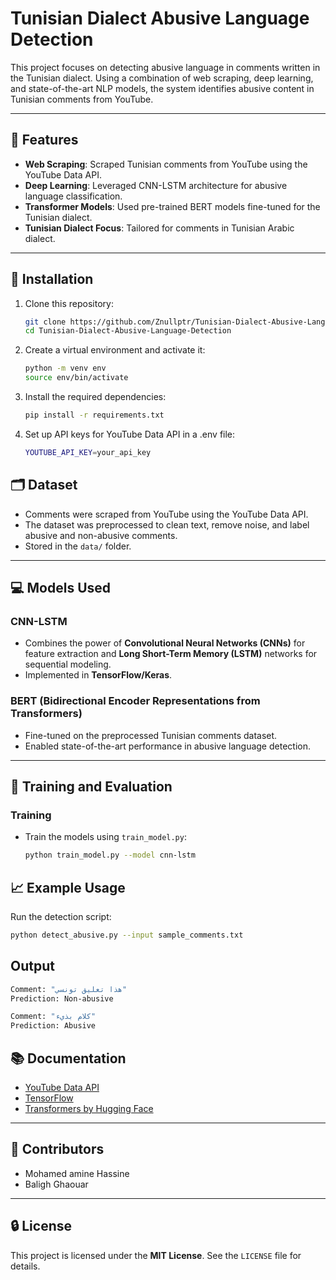 # Tunisian Dialect Abusive Language Detection

This project focuses on detecting abusive language in comments written in the Tunisian dialect. Using a combination of web scraping, deep learning, and state-of-the-art NLP models, the system identifies abusive content in Tunisian comments from YouTube.

---

## 🚀 Features

- **Web Scraping**: Scraped Tunisian comments from YouTube using the YouTube Data API.
- **Deep Learning**: Leveraged CNN-LSTM architecture for abusive language classification.
- **Transformer Models**: Used pre-trained BERT models fine-tuned for the Tunisian dialect.
- **Tunisian Dialect Focus**: Tailored for comments in Tunisian Arabic dialect.

---

## 🔧 Installation

1. Clone this repository:
   ```bash
   git clone https://github.com/Znullptr/Tunisian-Dialect-Abusive-Language-Detection.git
   cd Tunisian-Dialect-Abusive-Language-Detection
   ```
2. Create a virtual environment and activate it:
   ```bash
   python -m venv env
   source env/bin/activate
   ```
3. Install the required dependencies:
   ```bash
   pip install -r requirements.txt
   ```
4. Set up API keys for YouTube Data API in a .env file:
   ```bash
   YOUTUBE_API_KEY=your_api_key
   ```
## 🗂️ Dataset

- Comments were scraped from YouTube using the YouTube Data API.
- The dataset was preprocessed to clean text, remove noise, and label abusive and non-abusive comments.
- Stored in the `data/` folder.

---

## 💻 Models Used

### CNN-LSTM
- Combines the power of **Convolutional Neural Networks (CNNs)** for feature extraction and **Long Short-Term Memory (LSTM)** networks for sequential modeling.
- Implemented in **TensorFlow/Keras**.

### BERT (Bidirectional Encoder Representations from Transformers)
- Fine-tuned on the preprocessed Tunisian comments dataset.
- Enabled state-of-the-art performance in abusive language detection.

---

## 🧪 Training and Evaluation

### Training
- Train the models using `train_model.py`:
  ```bash
  python train_model.py --model cnn-lstm

## 📈 Example Usage

Run the detection script:

```bash
python detect_abusive.py --input sample_comments.txt
```
## Output

```bash
Comment: "هذا تعليق تونسي"
Prediction: Non-abusive

Comment: "كلام بذيء"
Prediction: Abusive
```
## 📚 Documentation

- [YouTube Data API](https://developers.google.com/youtube/v3)  
- [TensorFlow](https://www.tensorflow.org/)  
- [Transformers by Hugging Face](https://huggingface.co/transformers/)  

---

## 🌟 Contributors

 - Mohamed amine Hassine
 - Baligh Ghaouar
 
---

## 🔒 License

This project is licensed under the **MIT License**. See the `LICENSE` file for details.

